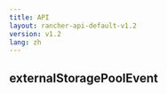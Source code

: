 ```yaml
---
title: API
layout: rancher-api-default-v1.2
version: v1.2
lang: zh
---
```


## externalStoragePoolEvent





